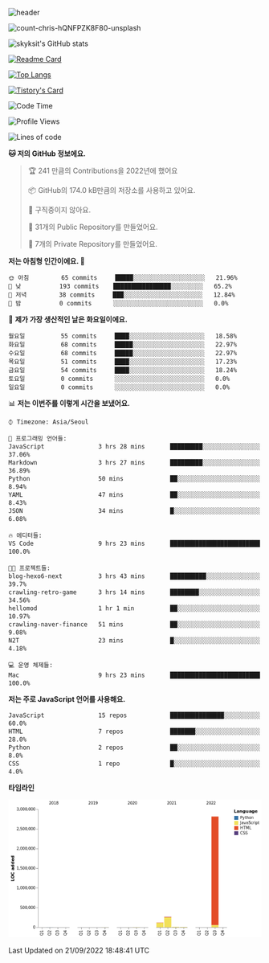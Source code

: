 <!-- Header -->
![header](https://capsule-render.vercel.app/api?type=waving&color=auto&text=Hi%20there👋&textBg=true&animation=twinkling&fontSize=40)

<!-- title image -->
![count-chris-hQNFPZK8F80-unsplash](https://user-images.githubusercontent.com/20593462/186829883-69329c21-f07c-49b2-a545-bfd851b7c943.jpg)

<!-- github stats -->
![skyksit's GitHub stats](https://github-readme-stats.vercel.app/api?username=skyksit&show_icons=true&theme=radical)

[![Readme Card](https://github-readme-stats.vercel.app/api/pin/?username=skyksit&repo=react-native-todo-app-tdd&theme=radical)](https://github.com/skyksit/react-native-todo-app-tdd)

[![Top Langs](https://github-readme-stats.vercel.app/api/top-langs/?username=skyksit&layout=compact&theme=radical)](https://github.com/skyksit/)

[![Tistory's Card](https://github-readme-tistory-card.vercel.app/api/badge?name=skyksit&theme=kakao)](https://github.com/skyksit/)

<!--START_SECTION:waka-->
![Code Time](http://img.shields.io/badge/Code%20Time-37%20hrs%2052%20mins-blue)

![Profile Views](http://img.shields.io/badge/Profile%20Views-0-blue)

![Lines of code](https://img.shields.io/badge/%EC%A0%80%EB%8A%94%20%EC%97%AC%ED%83%9C%EA%B9%8C%EC%A7%80%20-3%20Million%20%EC%A4%84%EC%9D%98%20%EC%BD%94%EB%93%9C%EB%A5%BC%20%EC%9E%91%EC%84%B1%ED%96%88%EC%96%B4%EC%9A%94.-blue)

**🐱 저의 GitHub 정보에요.** 

> 🏆 241 만큼의 Contributions을 2022년에 했어요
 > 
> 📦 GitHub의 174.0 kB만큼의 저장소를 사용하고 있어요. 
 > 
> 🚫 구직중이지 않아요.
 > 
> 📜 31개의 Public Repository를 만들었어요. 
 > 
> 🔑 7개의 Private Repository를 만들었어요.  
 > 
**저는 아침형 인간이에요. 🐤** 

```text
🌞 아침         65 commits     █████░░░░░░░░░░░░░░░░░░░░   21.96% 
🌆 낮　         193 commits    ████████████████░░░░░░░░░   65.2% 
🌃 저녁         38 commits     ███░░░░░░░░░░░░░░░░░░░░░░   12.84% 
🌙 밤　         0 commits      ░░░░░░░░░░░░░░░░░░░░░░░░░   0.0%

```
📅 **제가 가장 생산적인 날은 화요일이에요.** 

```text
월요일          55 commits     ████░░░░░░░░░░░░░░░░░░░░░   18.58% 
화요일          68 commits     █████░░░░░░░░░░░░░░░░░░░░   22.97% 
수요일          68 commits     █████░░░░░░░░░░░░░░░░░░░░   22.97% 
목요일          51 commits     ████░░░░░░░░░░░░░░░░░░░░░   17.23% 
금요일          54 commits     ████░░░░░░░░░░░░░░░░░░░░░   18.24% 
토요일          0 commits      ░░░░░░░░░░░░░░░░░░░░░░░░░   0.0% 
일요일          0 commits      ░░░░░░░░░░░░░░░░░░░░░░░░░   0.0%

```


📊 **저는 이번주를 이렇게 시간을 보냈어요.** 

```text
⌚︎ Timezone: Asia/Seoul

💬 프로그래밍 언어들: 
JavaScript               3 hrs 28 mins       █████████░░░░░░░░░░░░░░░░   37.06% 
Markdown                 3 hrs 27 mins       █████████░░░░░░░░░░░░░░░░   36.89% 
Python                   50 mins             ██░░░░░░░░░░░░░░░░░░░░░░░   8.94% 
YAML                     47 mins             ██░░░░░░░░░░░░░░░░░░░░░░░   8.43% 
JSON                     34 mins             █░░░░░░░░░░░░░░░░░░░░░░░░   6.08%

🔥 에디터들: 
VS Code                  9 hrs 23 mins       █████████████████████████   100.0%

🐱‍💻 프로젝트들: 
blog-hexo6-next          3 hrs 43 mins       ██████████░░░░░░░░░░░░░░░   39.7% 
crawling-retro-game      3 hrs 14 mins       ████████░░░░░░░░░░░░░░░░░   34.56% 
hellomod                 1 hr 1 min          ██░░░░░░░░░░░░░░░░░░░░░░░   10.97% 
crawling-naver-finance   51 mins             ██░░░░░░░░░░░░░░░░░░░░░░░   9.08% 
N2T                      23 mins             █░░░░░░░░░░░░░░░░░░░░░░░░   4.18%

💻 운영 체제들: 
Mac                      9 hrs 23 mins       █████████████████████████   100.0%

```

**저는 주로 JavaScript 언어를 사용해요.** 

```text
JavaScript               15 repos            ███████████████░░░░░░░░░░   60.0% 
HTML                     7 repos             ███████░░░░░░░░░░░░░░░░░░   28.0% 
Python                   2 repos             ██░░░░░░░░░░░░░░░░░░░░░░░   8.0% 
CSS                      1 repo              █░░░░░░░░░░░░░░░░░░░░░░░░   4.0%

```


**타임라인**

![Chart not found](https://raw.githubusercontent.com/skyksit/skyksit/main/charts/bar_graph.png) 


 Last Updated on 21/09/2022 18:48:41 UTC
<!--END_SECTION:waka-->

<!--
**skyksit/skyksit** is a ✨ _special_ ✨ repository because its `README.md` (this file) appears on your GitHub profile.

Here are some ideas to get you started:

- 🔭 I’m currently working on ...
- 🌱 I’m currently learning ...
- 👯 I’m looking to collaborate on ...
- 🤔 I’m looking for help with ...
- 💬 Ask me about ...
- 📫 How to reach me: ...
- 😄 Pronouns: ...
- ⚡ Fun fact: ...
-->
